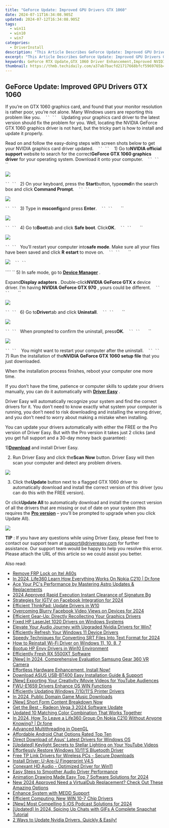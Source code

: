 ```yaml
---
title: "GeForce Update: Improved GPU Drivers GTX 1060"
date: 2024-07-11T16:34:08.905Z
updated: 2024-07-12T16:34:08.905Z
tags:
  - win11
  - win10
  - win7
categories:
  - DriverInstall
description: "This Article Describes GeForce Update: Improved GPU Drivers GTX 1060"
excerpt: "This Article Describes GeForce Update: Improved GPU Drivers GTX 1060"
keywords: GeForce RTX Update,GTX 1060 Driver Enhancement,Improved NVIDIA Graphics Drivers,Latest GTX 1060 Performance Boost,NVIDIA GPU Updates for Gaming,GTX 1060 New Features and Fixes,Optimized GeForce GTX Drivers
thumbnail: https://thmb.techidaily.com/a37ab7bacfd21717668bfcf5969765b4a3a3d0a9b78c5dad2639277dfb76f19b.jpg
---
```


## GeForce Update: Improved GPU Drivers GTX 1060

 If you’re on GTX 1060 graphics card, and found that your monitor resolution is rather poor, you’re not alone. Many Windows users are reporting this problem like you.
```` ```` ```` ``
`` ```` ```` ```` Updating your graphics card driver to the latest version should fix the problem for you. Well, locating the NVIDIA GeForce GTX 1060 graphics driver is not hard, but the tricky part is how to install and update it properly.

 Read on and follow the easy-doing steps with screen shots below to get your NVIDIA graphics card driver updated.
```` ```` ```` ``
`` ```` ```` ```` 1) Go to**NVIDIA official support** website to search for the correct**GeForce GTX 1060 graphics driver** for your operating system. Download it onto your computer.
```` ```` ```` ``
`` ```` ```` ```` ```` ```` ``

![](https://images.drivereasy.com/wp-content/uploads/2016/10/geforce-gtx-1060-graphics-driver.jpg)

```` ``
`` ```` ```` ````2) On your keyboard, press the **Start**button, type**cmd**in the search box and click **Command Prompt**.
```` ```` ```` ``
`` ```` ```` ```` ```` ```` ``

![](https://images.drivereasy.com/wp-content/uploads/2016/10/command-prompt-cmd.png)

```` ``
`` ```` ```` ````3) Type in **msconfig**and press **Enter**.
```` ```` ```` ``
`` ```` ```` ```` ```` ```` ``

![](https://images.drivereasy.com/wp-content/uploads/2016/10/msconfig.jpg)

```` ``
`` ```` ```` ````4) Go to**Boot**tab and click **Safe boot**. Click**OK**.
```` ```` ```` ``
`` ```` ```` ```` ```` ```` ``

![](https://images.drivereasy.com/wp-content/uploads/2016/10/system-configuration-safe-boot.jpg)

```` ``
`` ```` ```` ````You’ll restart your computer into**safe mode**. Make sure all your files have been saved and click **R** **estart** to move on.
```` ```` ```` ``
`` ```` ```` ```` ```` ```` ``

![](https://images.drivereasy.com/wp-content/uploads/2016/10/system-configuration-restart.png)
```` ```` ```` ``
`` ```` ```` ````

```` `` 5) In safe mode, go to [**Device Manager**](https://tools.techidaily.com/drivereasy/download/) .

 Expand**Display adapters** . Double-click**NVIDIA GeForce GTX x** device driver. I’m having **NVIDIA GeForce GTX 970** , yours could be different.
```` ```` ```` ``
`` ```` ```` ```` ```` ```` ``

![](https://images.drivereasy.com/wp-content/uploads/2016/10/nvidia-geforce-gtx-x.jpg)

```` ``
`` ```` ```` ````6) Go to**Driver**tab and click **Uninstall**.
```` ```` ```` ``
`` ```` ```` ```` ```` ```` ``

![](https://images.drivereasy.com/wp-content/uploads/2016/10/uninstall-nvidia-geforce-gtx-driver.png)

```` ``
`` ```` ```` ````When prompted to confirm the uninstall, press**OK**.
```` ```` ```` ``
`` ```` ```` ```` ```` ```` ``

![](https://images.drivereasy.com/wp-content/uploads/2016/10/confrim-device-uninstall.png)

```` ``
`` ```` ```` ```` You might want to restart your computer after the uninstall.
```` ```` ```` ``
`` ```` ```` ```` 7) Run the installation of the**NVIDIA GeForce GTX 1060 setup file** that you just downloaded.

 When the installation process finishes, reboot your computer one more time.

 If you don’t have the time, patience or computer skills to update your drivers manually, you can do it automatically with [**Driver Easy**](https://tools.techidaily.com/drivereasy/download/) .

 Driver Easy will automatically recognize your system and find the correct drivers for it. You don’t need to know exactly what system your computer is running, you don’t need to risk downloading and installing the wrong driver, and you don’t need to worry about making a mistake when installing.

 You can update your drivers automatically with either the FREE or the Pro version of Driver Easy. But with the Pro version it takes just 2 clicks (and you get full support and a 30-day money back guarantee):

 1)[**Download**](https://tools.techidaily.com/drivereasy/download/) and install Driver Easy.

 2) Run Driver Easy and click the**Scan Now** button. Driver Easy will then scan your computer and detect any problem drivers.

![](https://images.drivereasy.com/wp-content/uploads/2017/04/img_58e5f35249bf7.png)

 3) Click the**Update** button next to a flagged GTX 1060 driver to automatically download and install the correct version of this driver (you can do this with the FREE version).

 Or click**Update All** to automatically download and install the correct version of all the drivers that are missing or out of date on your system (this requires the [**Pro version**](https://tools.techidaily.com/drivereasy/download/) – you’ll be prompted to upgrade when you click Update All).

![](https://images.drivereasy.com/wp-content/uploads/2017/04/img_58e5f46880945.jpg)

**TIP** : If you have any questions while using Driver Easy, please feel free to contact our support team at [support@drivereasy.com](https://tools.techidaily.com/drivereasy/download/) for further assistance. Our support team would be happy to help you resolve this error. Please attach the URL of this article so we could assist you better.

<ins class="adsbygoogle"
     style="display:block"
     data-ad-format="autorelaxed"
     data-ad-client="ca-pub-7571918770474297"
     data-ad-slot="1223367746"></ins>



<ins class="adsbygoogle"
     style="display:block"
     data-ad-client="ca-pub-7571918770474297"
     data-ad-slot="8358498916"
     data-ad-format="auto"
     data-full-width-responsive="true"></ins>

<span class="atpl-alsoreadstyle">Also read:</span>
<div><ul>
<li><a href="https://review-topics.techidaily.com/remove-frp-lock-on-itel-a60s-by-drfone-android-unlock-remove-google-frp/"><u>Remove FRP Lock on Itel A60s</u></a></li>
<li><a href="https://phone-solutions.techidaily.com/in-2024-life360-learn-how-everything-works-on-nokia-c210-drfone-by-drfone-virtual-android/"><u>In 2024, Life360 Learn How Everything Works On Nokia C210 | Dr.fone</u></a></li>
<li><a href="https://driver-install.techidaily.com/ace-your-pcs-performance-by-mastering-astro-updates-and-replacements/"><u>Ace Your PC's Performance by Mastering Astro Updates & Replacements</u></a></li>
<li><a href="https://extra-skills.techidaily.com/2024-approved-rapid-execution-instant-clearance-of-signature-bg/"><u>2024 Approved  Rapid Execution  Instant Clearance of Signature Bg</u></a></li>
<li><a href="https://instagram-videos.techidaily.com/strategies-for-igtv-on-facebook-integration-for-2024/"><u>Strategies for IGTV on Facebook Integration for 2024</u></a></li>
<li><a href="https://driver-install.techidaily.com/efficient-thinkpad-update-drivers-in-w10/"><u>Efficient ThinkPad: Update Drivers in W10</u></a></li>
<li><a href="https://facebook-video-recording.techidaily.com/overcoming-blurry-facebook-video-views-on-devices-for-2024/"><u>Overcoming Blurry Facebook Video Views on Devices for 2024</u></a></li>
<li><a href="https://driver-install.techidaily.com/efficient-gear-up-directly-recollecting-your-graphics-drivers/"><u>Efficient Gear-Up: Directly Recollecting Your Graphics Drivers</u></a></li>
<li><a href="https://driver-install.techidaily.com/fixed-hp-laserjet-1020-drivers-on-windows-systems/"><u>Fixed HP LaserJet 1020 Drivers on Windows Systems</u></a></li>
<li><a href="https://driver-install.techidaily.com/elevate-your-audio-journey-with-upgraded-nvidia-drivers-for-win7/"><u>Elevate Your Audio Journey with Upgraded Nvidia Drivers for Win7</u></a></li>
<li><a href="https://driver-install.techidaily.com/efficiently-refresh-your-windows-11-device-drivers/"><u>Efficiently Refresh Your Windows 11 Device Drivers</u></a></li>
<li><a href="https://extra-approaches.techidaily.com/speedy-techniques-for-converting-srt-files-into-text-format-for-2024/"><u>Speedy Techniques for Converting SRT Files Into Text Format for 2024</u></a></li>
<li><a href="https://driver-install.techidaily.com/how-to-reinstall-wi-fi-driver-on-windows-11-10-8-7/"><u>How to Reinstall Wi-Fi Driver on Windows 11, 10, 8, 7</u></a></li>
<li><a href="https://driver-install.techidaily.com/bootup-hp-envy-drivers-in-win10-environment/"><u>Bootup HP Envy Drivers in Win10 Environment</u></a></li>
<li><a href="https://driver-install.techidaily.com/efficiently-fresh-rx-5500xt-software/"><u>Efficiently Fresh RX 5500XT Software</u></a></li>
<li><a href="https://fox-access.techidaily.com/new-in-2024-comprehensive-evaluation-samsung-gear-360-vr-camera/"><u>[New] In 2024, Comprehensive Evaluation  Samsung Gear 360 VR Camera</u></a></li>
<li><a href="https://driver-install.techidaily.com/1720062446482-effortless-hardware-enhancement-install-now/"><u>Effortless Hardware Enhancement, Install Now!</u></a></li>
<li><a href="https://driver-install.techidaily.com/download-asus-usb-bt400-easy-installation-guide-and-support/"><u>Download ASUS USB-BT400 Easy Installation Guide & Support</u></a></li>
<li><a href="https://youtube-sure.techidaily.com/xporting-your-creativity-imovie-videos-for-youtube-audiences/"><u>[New] Exporting Your Creativity  IMovie Videos for YouTube Audiences</u></a></li>
<li><a href="https://driver-install.techidaily.com/fwu-e1659-drivers-enhance-os-win-functions/"><u>FWU-E1659 Drivers Enhance OS WIN Functions</u></a></li>
<li><a href="https://driver-install.techidaily.com/efficiently-updating-windows-71011s-printer-drivers/"><u>Efficiently Updating Windows 7/10/11'S Printer Drivers</u></a></li>
<li><a href="https://extra-skills.techidaily.com/in-2024-public-domain-game-music-downloads/"><u>In 2024, Public Domain Game Music Downloads</u></a></li>
<li><a href="https://youtube-stream.techidaily.com/new-short-form-content-breakdown-now/"><u>[New] Short Form Content Breakdown Now</u></a></li>
<li><a href="https://driver-install.techidaily.com/get-the-best-radeon-vega-3-2024-software-update/"><u>Get the Best - Radeon Vega 3 2024 Software Update</u></a></li>
<li><a href="https://ai-editing-video.techidaily.com/updated-10-matching-color-combination-that-works-together/"><u>Updated 10 Matching Color Combination That Works Together</u></a></li>
<li><a href="https://location-social.techidaily.com/in-2024-how-to-leave-a-life360-group-on-nokia-c210-without-anyone-knowing-drfone-by-drfone-virtual-android/"><u>In 2024, How To Leave a Life360 Group On Nokia C210 Without Anyone Knowing? | Dr.fone</u></a></li>
<li><a href="https://driver-install.techidaily.com/advanced-multithreading-in-opengl/"><u>Advanced Multithreading in OpenGL</u></a></li>
<li><a href="https://screen-sharing-recording.techidaily.com/affordable-android-chat-options-rated-top-ten/"><u>Affordable Android Chat Options Rated Top Ten</u></a></li>
<li><a href="https://driver-install.techidaily.com/direct-download-of-asus-latest-drivers-for-windows-os/"><u>Direct Download of Asus' Latest Drivers for Windows OS</u></a></li>
<li><a href="https://facebook-video-footage.techidaily.com/updated-keylight-secrets-to-stellar-lighting-on-your-youtube-videos/"><u>[Updated] Keylight  Secrets to Stellar Lighting on Your YouTube Videos</u></a></li>
<li><a href="https://driver-install.techidaily.com/effortlessly-restore-windows-1011s-bluetooth-driver/"><u>Effortlessly Restore Windows 10/11'S Bluetooth Driver</u></a></li>
<li><a href="https://driver-install.techidaily.com/1720062523656-free-tp-link-drivers-for-wireless-pcs-secure-downloads/"><u>Free TP Link Drivers for Wireless PCs - Secure Downloads</u></a></li>
<li><a href="https://driver-install.techidaily.com/install-driver-u-are-u-fingerprint-v45/"><u>Install Driver: U-Are-U Fingerprint V4.5</u></a></li>
<li><a href="https://driver-install.techidaily.com/conexant-hd-audio-optimized-driver-for-win11/"><u>Conexant HD Audio - Optimized Driver for Win11</u></a></li>
<li><a href="https://driver-install.techidaily.com/easy-steps-to-smoother-audio-driver-performance/"><u>Easy Steps to Smoother Audio Driver Performance</u></a></li>
<li><a href="https://video-ai-editor.techidaily.com/animation-drawing-made-easy-top-7-software-solutions-for-2024/"><u>Animation Drawing Made Easy Top 7 Software Solutions for 2024</u></a></li>
<li><a href="https://ai-video-tools.techidaily.com/new-2024-approved-need-a-virtualdub-replacement-check-out-these-amazing-options/"><u>New 2024 Approved Need a VirtualDub Replacement? Check Out These Amazing Options</u></a></li>
<li><a href="https://driver-install.techidaily.com/enhance-system-with-medd-support/"><u>Enhance System with MEDD Support</u></a></li>
<li><a href="https://driver-install.techidaily.com/efficient-computing-new-win-10-7-chip-drivers/"><u>Efficient Computing: New WIN 10-7 Chip Drivers</u></a></li>
<li><a href="https://fox-blue.techidaily.com/new-most-compelling-5-ios-podcast-solutions-for-2024/"><u>[New] Most Compelling 5 iOS Podcast Solutions for 2024</u></a></li>
<li><a href="https://snapchat-videos.techidaily.com/updated-in-2024-spicing-up-chats-with-gifs-a-complete-snapchat-tutorial/"><u>[Updated] In 2024, Spicing Up Chats with GIFs  A Complete Snapchat Tutorial</u></a></li>
<li><a href="https://driver-install.techidaily.com/2-ways-to-update-nvidia-drivers-quickly-and-easily/"><u>2 Ways to Update Nvidia Drivers. Quickly & Easily!</u></a></li>
</ul></div>
